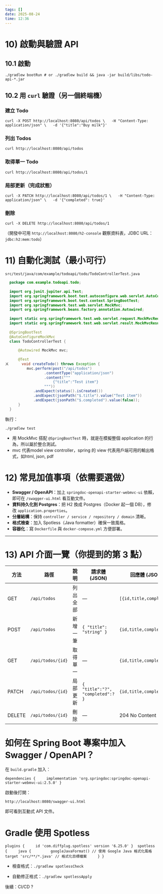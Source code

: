 ```yaml
---
tags: []
date: 2025-08-24
time: 12:36
---
```

# 10) 啟動與驗證 API

## 10.1 啟動

`./gradlew bootRun # or ./gradlew build && java -jar build/libs/todo-api-*.jar`

## 10.2 用 `curl` 驗證（另一個終端機）

### 建立 Todo

`curl -X POST http://localhost:8080/api/todos \   -H "Content-Type: application/json" \   -d '{"title":"Buy milk"}'`

### 列出 Todos

`curl http://localhost:8080/api/todos`

### 取得單一 Todo

`curl http://localhost:8080/api/todos/1`

### 局部更新（完成狀態）

`curl -X PATCH http://localhost:8080/api/todos/1 \   -H "Content-Type: application/json" \   -d '{"completed": true}'`

### 刪除

`curl -X DELETE http://localhost:8080/api/todos/1`

（開發中可用 `http://localhost:8080/h2-console` 觀察資料表，JDBC URL：`jdbc:h2:mem:todo`）


# 11) 自動化測試（最小可行）

`src/test/java/com/example/todoapi/todo/TodoControllerTest.java`

```java
  package com.example.todoapi.todo;
  
  import org.junit.jupiter.api.Test;
  import org.springframework.boot.test.autoconfigure.web.servlet.AutoConfigureMockMvc;
  import org.springframework.boot.test.context.SpringBootTest;
  import org.springframework.test.web.servlet.MockMvc;
  import org.springframework.beans.factory.annotation.Autowired;
  
  import static org.springframework.test.web.servlet.request.MockMvcRequestBuilders.post;
  import static org.springframework.test.web.servlet.result.MockMvcResultMatchers.*;
  
  @SpringBootTest
  @AutoConfigureMockMvc
  class TodoControllerTest {
  
      @Autowired MockMvc mvc;
  
      @Test
ㄨ      void createTodo() throws Exception {
          mvc.perform(post("/api/todos")
                  .contentType("application/json")
                  .content("""
                      {"title":"Test item"}
                  """))
             .andExpect(status().isCreated())
             .andExpect(jsonPath("$.title").value("Test item"))
             .andExpect(jsonPath("$.completed").value(false));
      }
  }

```

執行：

`./gradlew test`


- 用 MockMvc 搭配 `@SpringBootTest` 時，就是在模擬整個 application 的行為，所以屬於整合測試。
- mvc 代表model view controller，spring 的 view 代表用戶端可用的輸出格式，如html, json, pdf


# 12) 常見加值事項（依需要選做）
- **Swagger / OpenAPI**：加上 `springdoc-openapi-starter-webmvc-ui` 依賴，即可在 `/swagger-ui.html` 看互動文件。
- **資料持久化到 Postgres**：把 H2 換成 Postgres（Docker 起一個 DB），修改 `application.properties`。
- **分層結構**：保持 `controller / service / repository / domain` 清晰。
- **格式檢查**：加入 Spotless（Java formatter）確保一致風格。
- **容器化**：寫 `Dockerfile` 與 `docker-compose.yml` 方便部署。


---

# 13) API 介面一覽（你提到的第 3 點）

| 方法     | 路徑                | 說明   | 請求體 (JSON)                       | 回應體 (JSON)               |
| ------ | ----------------- | ---- | -------------------------------- | ------------------------ |
| GET    | `/api/todos`      | 列出全部 | —                                | `[{id,title,completed}]` |
| POST   | `/api/todos`      | 新增一筆 | `{ "title": "string" }`          | `{id,title,completed}`   |
| GET    | `/api/todos/{id}` | 取得單一 | —                                | `{id,title,completed}`   |
| PATCH  | `/api/todos/{id}` | 局部更新 | `{ "title":"?", "completed":? }` | `{id,title,completed}`   |
| DELETE | `/api/todos/{id}` | 刪除   | —                                | 204 No Content           |



# 如何在 Spring Boot 專案中加入Swagger / OpenAPI？

在 `build.gradle` 加入：

`dependencies {     implementation 'org.springdoc:springdoc-openapi-starter-webmvc-ui:2.5.0' }`

啟動後打開：

`http://localhost:8080/swagger-ui.html`

即可看到互動式 API 文件。




# Gradle 使用 Spotless

`plugins {     id 'com.diffplug.spotless' version '6.25.0' }  spotless {     java {         googleJavaFormat() // 使用 Google Java 格式化風格         target 'src/**/*.java' // 格式化目標檔案     } }`

- 檢查格式：`./gradlew spotlessCheck`
    
- 自動修正格式：`./gradlew spotlessApply`




後續：CI/CD ?